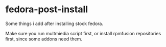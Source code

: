 # fedora-post-install
Some things i add after installing stock fedora.

Make sure you run multmiedia script first, or install rpmfusion repositories first, since some addons need them.
